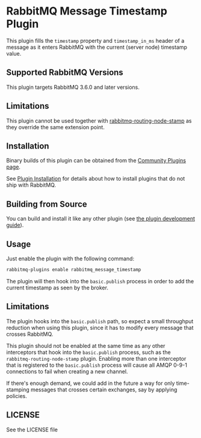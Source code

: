 # RabbitMQ Message Timestamp Plugin #

This plugin fills the `timestamp` property and `timestamp_in_ms` header of a message as it enters
RabbitMQ with the current (server node) timestamp value.

## Supported RabbitMQ Versions ##

This plugin targets RabbitMQ 3.6.0 and later versions.

## Limitations

This plugin cannot be used together with [rabbitmq-routing-node-stamp](https://github.com/rabbitmq/rabbitmq-routing-node-stamp)
as they override the same extension point.

## Installation

Binary builds of this plugin can be obtained from
the [Community Plugins page](https://www.rabbitmq.com/community-plugins.html).

See [Plugin Installation](https://www.rabbitmq.com/installing-plugins.html) for details
about how to install plugins that do not ship with RabbitMQ.

## Building from Source

You can build and install it like any other plugin (see
[the plugin development guide](https://www.rabbitmq.com/plugin-development.html)).

## Usage ##

Just enable the plugin with the following command:

```bash
rabbitmq-plugins enable rabbitmq_message_timestamp
```

The plugin will then hook into the `basic.publish` process in order to
add the current timestamp as seen by the broker.

## Limitations ##

The plugin hooks into the `basic.publish` path, so expect a small
throughput reduction when using this plugin, since it has to modify
every message that crosses RabbitMQ.

This plugin should not be enabled at the same time as any other 
interceptors  that hook into the `basic.publish` process, such as 
the  `rabbitmq-routing-node-stamp` plugin. Enabling more than one 
interceptor that is registered to the `basic.publish` process will 
cause all AMQP 0-9-1 connections to fail when creating a new channel.

If there's enough demand, we could add in the future a way for only
time-stamping messages that crosses certain exchanges, say by applying
policies.

## LICENSE ##

See the LICENSE file
